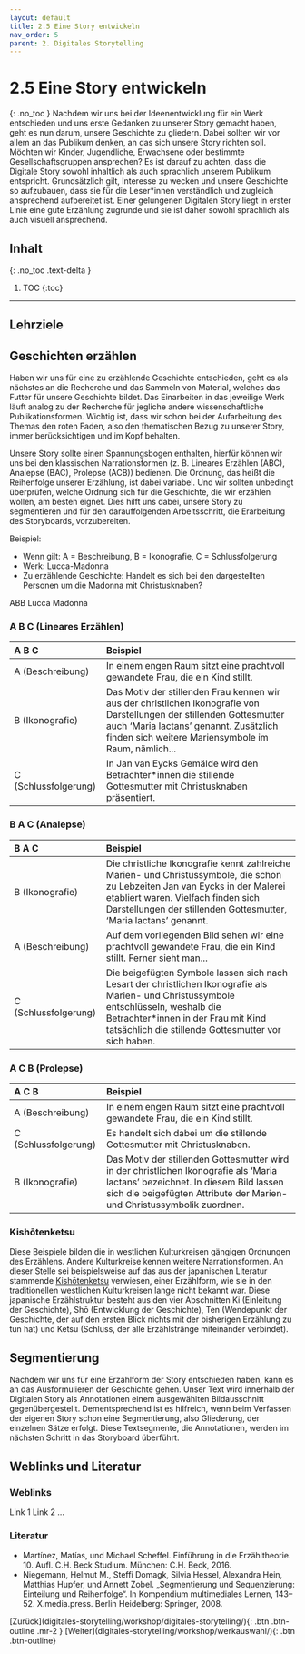 ```yaml
---
layout: default
title: 2.5 Eine Story entwickeln
nav_order: 5
parent: 2. Digitales Storytelling
---
```

# 2.5 Eine Story entwickeln
{: .no_toc }
Nachdem wir uns bei der Ideenentwicklung für ein Werk entschieden und uns erste Gedanken zu unserer Story gemacht haben, geht es nun darum, unsere Geschichte zu gliedern. Dabei sollten wir vor allem an das Publikum denken, an das sich unsere Story richten soll. Möchten wir Kinder, Jugendliche, Erwachsene oder bestimmte Gesellschaftsgruppen ansprechen? Es ist darauf zu achten, dass die Digitale Story sowohl inhaltlich als auch sprachlich unserem Publikum entspricht. Grundsätzlich gilt, Interesse zu wecken und unsere Geschichte so aufzubauen, dass sie für die Leser*innen verständlich und zugleich ansprechend aufbereitet ist. Einer gelungenen Digitalen Story liegt in erster Linie eine gute Erzählung zugrunde und sie ist daher sowohl sprachlich als auch visuell ansprechend.

## Inhalt
{: .no_toc .text-delta }

1. TOC
{:toc}

---

## Lehrziele

## Geschichten erzählen
Haben wir uns für eine zu erzählende Geschichte entschieden, geht es als nächstes an die Recherche und das Sammeln von Material, welches das Futter für unsere Geschichte bildet. Das Einarbeiten in das jeweilige Werk läuft analog zu der Recherche für jegliche andere wissenschaftliche Publikationsformen. Wichtig ist, dass wir schon bei der Aufarbeitung des Themas den roten Faden, also den thematischen Bezug zu unserer Story, immer berücksichtigen und im Kopf behalten. 

Unsere Story sollte einen Spannungsbogen enthalten, hierfür können wir uns bei den klassischen Narrationsformen (z. B. Lineares Erzählen (ABC), Analepse (BAC), Prolepse (ACB)) bedienen. Die Ordnung, das heißt die Reihenfolge unserer Erzählung, ist dabei variabel. Und wir sollten unbedingt überprüfen, welche Ordnung sich für die Geschichte, die wir erzählen wollen, am besten eignet. Dies hilft uns dabei, unsere Story zu segmentieren und für den darauffolgenden Arbeitsschritt, die Erarbeitung des Storyboards, vorzubereiten. 

Beispiel: 
- Wenn gilt: A = Beschreibung, B = Ikonografie, C = Schlussfolgerung
- Werk: Lucca-Madonna
- Zu erzählende Geschichte: Handelt es sich bei den dargestellten Personen um die Madonna mit Christusknaben?

ABB Lucca Madonna

### A B C (Lineares Erzählen)
A B C | Beispiel
|:---------------|:------------------|
A (Beschreibung) | In einem engen Raum sitzt eine prachtvoll gewandete Frau, die ein Kind stillt.  
B (Ikonografie)  | Das Motiv der stillenden Frau kennen wir aus der christlichen Ikonografie von Darstellungen der stillenden Gottesmutter auch ‘Maria lactans’ genannt. Zusätzlich finden sich weitere  Mariensymbole im Raum, nämlich...
C (Schlussfolgerung) | In Jan van Eycks Gemälde wird den Betrachter*innen die stillende Gottesmutter mit Christusknaben präsentiert.


### B A C (Analepse)
B A C | Beispiel
|:---------------|:------------------|
B (Ikonografie) | Die christliche Ikonografie kennt zahlreiche Marien- und Christussymbole, die schon zu Lebzeiten Jan van Eycks in der Malerei etabliert waren. Vielfach finden sich Darstellungen der stillenden Gottesmutter, ‘Maria lactans’ genannt.  
A (Beschreibung)  | Auf dem vorliegenden Bild sehen wir eine prachtvoll gewandete Frau, die ein Kind stillt. Ferner sieht man...
C (Schlussfolgerung) | Die beigefügten Symbole lassen sich nach Lesart der christlichen Ikonografie als Marien- und Christussymbole entschlüsseln, weshalb die Betrachter*innen in der Frau mit Kind tatsächlich die stillende Gottesmutter vor sich haben.

### A C B (Prolepse)
A C B | Beispiel
|:---------------|:------------------|
A (Beschreibung) | In einem engen Raum sitzt eine prachtvoll gewandete Frau, die ein Kind stillt.
C (Schlussfolgerung) | Es handelt sich dabei um die stillende Gottesmutter mit Christusknaben.
B (Ikonografie) | Das Motiv der stillenden Gottesmutter wird in der christlichen Ikonografie als ‘Maria lactans’ bezeichnet. In diesem Bild lassen sich die beigefügten Attribute der Marien- und Christussymbolik zuordnen.

### Kishōtenketsu
Diese Beispiele bilden die in westlichen Kulturkreisen gängigen Ordnungen des Erzählens. Andere Kulturkreise kennen weitere Narrationsformen. An dieser Stelle sei beispielsweise auf das aus der japanischen Literatur stammende [Kishōtenketsu](https://de.wikipedia.org/wiki/Kish%C5%8Dtenketsu) verwiesen, einer Erzählform, wie sie in den traditionellen westlichen Kulturkreisen lange nicht bekannt war. Diese japanische Erzählstruktur besteht aus den vier Abschnitten Ki (Einleitung der Geschichte), Shō (Entwicklung der Geschichte), Ten (Wendepunkt der Geschichte, der auf den ersten Blick nichts mit der bisherigen Erzählung zu tun hat) und Ketsu (Schluss, der alle Erzählstränge miteinander verbindet).

## Segmentierung
Nachdem wir uns für eine Erzählform der Story entschieden haben, kann es an das Ausformulieren der Geschichte gehen. Unser Text wird innerhalb der Digitalen Story als Annotationen einem ausgewählten Bildausschnitt gegenübergestellt. Dementsprechend ist es hilfreich, wenn beim Verfassen der eigenen Story schon eine Segmentierung, also Gliederung, der einzelnen Sätze erfolgt. Diese Textsegmente, die Annotationen, werden im nächsten Schritt in das Storyboard überführt.

## Weblinks und Literatur
### Weblinks
Link 1
Link 2
...
### Literatur
- Martínez, Matías, und Michael Scheffel. Einführung in die Erzähltheorie. 10. Aufl. C.H. Beck Studium. München: C.H. Beck, 2016.
- Niegemann, Helmut M., Steffi Domagk, Silvia Hessel, Alexandra Hein, Matthias Hupfer, und Annett Zobel. „Segmentierung und Sequenzierung: Einteilung und Reihenfolge“. In Kompendium multimediales Lernen, 143–52. X.media.press. Berlin Heidelberg: Springer, 2008.

<span class="fs-8">
[Zurück](digitales-storytelling/workshop/digitales-storytelling/){: .btn .btn-outline .mr-2 } 
</span>
<span class="fs-8">
[Weiter](digitales-storytelling/workshop/werkauswahl/){: .btn .btn-outline}
</span>